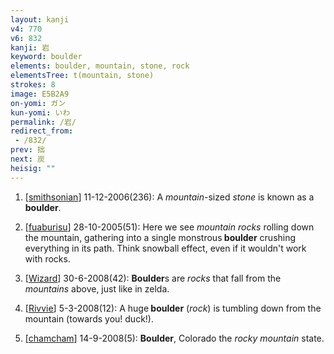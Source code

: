 ```yaml
---
layout: kanji
v4: 770
v6: 832
kanji: 岩
keyword: boulder
elements: boulder, mountain, stone, rock
elementsTree: t(mountain, stone)
strokes: 8
image: E5B2A9
on-yomi: ガン
kun-yomi: いわ
permalink: /岩/
redirect_from:
 - /832/
prev: 拙
next: 炭
heisig: ""
---
```


1) [<a href="http://kanji.koohii.com/profile/smithsonian">smithsonian</a>] 11-12-2006(236): A <em>mountain</em>-sized <em>stone</em> is known as a<strong> boulder</strong>.

2) [<a href="http://kanji.koohii.com/profile/fuaburisu">fuaburisu</a>] 28-10-2005(51): Here we see <em>mountain rocks</em> rolling down the mountain, gathering into a single monstrous<strong> boulder</strong> crushing everything in its path. Think snowball effect, even if it wouldn&#039;t work with rocks.

3) [<a href="http://kanji.koohii.com/profile/Wizard">Wizard</a>] 30-6-2008(42): <strong>Boulder</strong>s are <em>rocks</em> that fall from the <em>mountains</em> above, just like in zelda.

4) [<a href="http://kanji.koohii.com/profile/Rivvie">Rivvie</a>] 5-3-2008(12): A huge<strong> boulder</strong> (<em>rock</em>) is tumbling down from the mountain (towards you! duck!).

5) [<a href="http://kanji.koohii.com/profile/chamcham">chamcham</a>] 14-9-2008(5): <strong>Boulder</strong>, Colorado the <em>rocky mountain</em> state.


